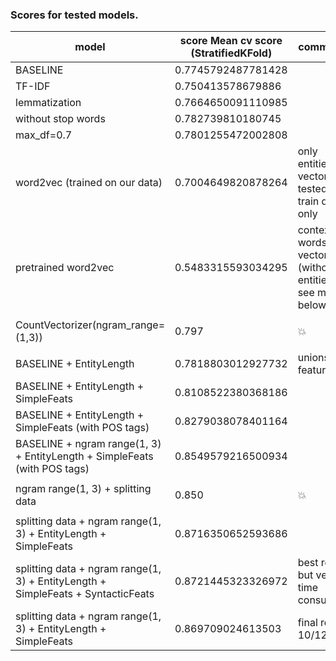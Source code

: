 ### Scores for tested models.

**model**	| **score**  Mean cv score (StratifiedKFold)	| **comments** |
----- | ----------------------------------------|----------------------|
| BASELINE | 0.7745792487781428 |	
| TF-IDF |	0.750413578679886 |
| lemmatization |	0.7664650091110985 |
| without stop words  | 0.782739810180745 | 
| max_df=0.7  | 0.7801255472002808 |
| word2vec (trained on our data) | 0.7004649820878264 | only entities are vectorized; tested on train data only |
| pretrained word2vec | 0.5483315593034295 | context words vectorized (without entities; see more below |
| |
| CountVectorizer(ngram_range=(1,3)) | 0.797 | :boom: |
| |
| BASELINE + EntityLength |	0.7818803012927732 |	unions features |
| BASELINE + EntityLength + SimpleFeats |	0.8108522380368186 |	
| BASELINE + EntityLength + SimpleFeats (with POS tags)	| 0.8279038078401164 |	
| BASELINE + ngram range(1, 3) + EntityLength + SimpleFeats (with POS tags) |	0.8549579216500934 |
| |
| ngram range(1, 3) + splitting data | 0.850 | :boom: |
| |
| splitting data + ngram range(1, 3) + EntityLength + SimpleFeats |	0.8716350652593686 |	
| splitting data + ngram range(1, 3) + EntityLength + SimpleFeats + SyntacticFeats |	0.8721445323326972 |	best result but very time consuming |
| splitting data + ngram range(1, 3) + EntityLength + SimpleFeats	| 0.869709024613503	| final result 10/12/18
